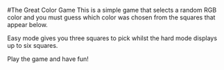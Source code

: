 #The Great Color Game
This is a simple game that selects a random RGB color and you must guess which color was chosen  from the squares that appear below.

Easy mode gives you three squares to pick  whilst the hard mode displays up to six squares.

Play the game and have fun! 
